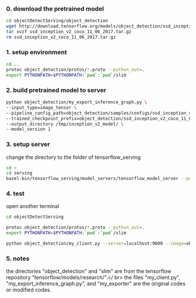 ### 0. download the pretrained model
```bash
cd objectDetectServing/object_detection
wget http://download.tensorflow.org/models/object_detection/ssd_inception_v2_coco_11_06_2017.tar.gz
tar xvzf ssd_inception_v2_coco_11_06_2017.tar.gz
rm ssd_inception_v2_coco_11_06_2017.tar.gz
```

### 1. setup environment
```bash
cd ..
protoc object_detection/protos/*.proto --python_out=.
export PYTHONPATH=$PYTHONPATH:`pwd`:`pwd`/slim
```

### 2. build pretrained model to server
```bash
python object_detection/my_export_inference_graph.py \
--input_type=image_tensor \
--pipeline_config_path=object_detection/samples/configs/ssd_inception_v2_coco.config \
--trained_checkpoint_prefix=object_detection/ssd_inception_v2_coco_11_06_2017/model.ckpt \
--output_directory /tmp/inception_v2_model/ \
--model_version 1
```

### 3. setup server
change the directory to the folder of tensorflow_serving 
```bash
cd ~
cd serving
bazel-bin/tensorflow_serving/model_servers/tensorflow_model_server --port=9000 --model_name=inception_v2 --model_base_path=/tmp/inception_v2_model/ --enable_batching=true
```

### 4. test 
open another terminal
```bash
cd objectDetectServing

protoc object_detection/protos/*.proto --python_out=.
export PYTHONPATH=$PYTHONPATH:`pwd`:`pwd`/slim

python object_detection/my_client.py --server=localhost:9000 --image=object_detection/test_images/image1.jpg	
```
### 5. notes
the directories "object_detection" and "slim" are from the tensorflow repository "tensorflow/models/research/".</ br>
the files "my_client.py", "my_export_inference_graph.py", and "my_exporter" are the original codes or modified codes.





